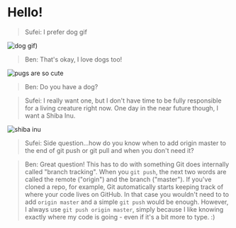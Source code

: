 # Hello!

> Sufei: I prefer dog gif

![dog gif](http://i.giphy.com/LPQ943m8yMcpy.gif)) 

> Ben: That's okay, I love dogs too!

![pugs are so cute](http://i.imgur.com/AaFxl2G.gif)

> Ben: Do you have a dog?

> Sufei: I really want one, but I don't have time to be fully responsible
> for a living creature right now. One day in the near future though, I want
> a Shiba Inu.

![shiba inu](http://i.giphy.com/JFwU3ua1PeM0w.gif)

> Sufei: Side question...how do you know when to add origin master to the
> end of git push or git pull and when you don't need it?

> Ben: Great question! This has to do with something Git does internally called "branch tracking".
> When you `git push`, the next two words are called the remote ("origin") and the branch ("master").
> If you've cloned a repo, for example, Git automatically starts keeping track of where
> your code lives on GitHub. In that case you wouldn't need to to add `origin master` and a simple
> `git push` would be enough. However, I always use `git push origin master`, simply because
> I like knowing exactly where my code is going - even if it's a bit more to type. :)
